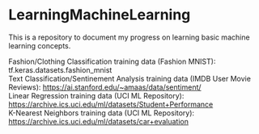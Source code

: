# LearningMachineLearning
This is a repository to document my progress on learning basic machine learning concepts.

Fashion/Clothing Classification training data (Fashion MNIST): tf.keras.datasets.fashion_mnist
</br>
Text Classification/Sentinement Analysis training data (IMDB User Movie Reviews): https://ai.stanford.edu/~amaas/data/sentiment/
</br>
Linear Regression training data (UCI ML Repository): https://archive.ics.uci.edu/ml/datasets/Student+Performance
</br>
K-Nearest Neighbors training data (UCI ML Repository): https://archive.ics.uci.edu/ml/datasets/car+evaluation
